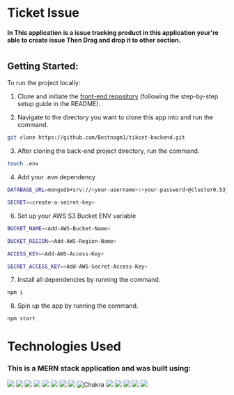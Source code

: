 # Ticket Issue

#### In This application is a issue tracking product in this application your're able to create issue Then Drag and drop it to other section.

#

## Getting Started:

To run the project locally:

1. Clone and initiate the [front-end repository](https://github.com/Bestnogm1/Issue-Tracker.git) (following the step-by-step setup guide in the README).

2. Navigate to the directory you want to clone this app into and run the command.

```bash
git clone https://github.com/Bestnogm1/tikcet-backend.git
```

3. After cloning the back-end project directory, run the command.

```bash
touch .env
```

4. Add your .evn dependency

```bash
DATABASE_URL=mongodb+srv://<your-username>:<your-password>@cluster0.53jre.mongodb.net/<database-name>?retryWrites=true&w=majority

SECRET=<create-a-secret-key>
```

6. Set up your AWS S3 Bucket ENV variable

```bash
BUCKET_NAME=<Add-AWS-Bucket-Name>

BUCKET_REGION=<Add-AWS-Region-Name>

ACCESS_KEY=<Add-AWS-Access-Key>

SECRET_ACCESS_KEY=<Add-AWS-Secret-Access-Key>
```

7. Install all dependencies by running the command.

```bash
npm i
```

8. Spin up the app by running the command.

```bash
npm start
```

# Technologies Used

### This is a MERN stack application and was built using:

![](https://img.shields.io/badge/MongoDB-4EA94B?style=for-the-badge&logo=mongodb&logoColor=white)
![](https://img.shields.io/badge/Express.js-000000?style=for-the-badge&logo=express&logoColor=white)
![](https://img.shields.io/badge/React-20232A?style=for-the-badge&logo=react&logoColor=61DAFB)
![](https://img.shields.io/badge/Node.js-339933?style=for-the-badge&logo=nodedotjs&logoColor=white)
![](https://img.shields.io/badge/CSS3-1572B6?style=for-the-badge&logo=css3&logoColor=whit)
![](https://img.shields.io/badge/JavaScript-323330?style=for-the-badge&logo=javascript&logoColor=F7DF1)
![](https://img.shields.io/badge/GitHub-100000?style=for-the-badge&logo=github&logoColor=whit)
![](https://img.shields.io/badge/GIT-E44C30?style=for-the-badge&logo=git&logoColor=whit)
![Chakra](https://img.shields.io/badge/chakra-%234ED1C5.svg?style=for-the-badge&logo=chakraui&logoColor=white)
![](https://img.shields.io/badge/Font_Awesome-339AF0?style=for-the-badge&logo=fontawesome&logoColor=whit)
![](https://img.shields.io/badge/JWT-000000?style=for-the-badge&logo=JSON%20web%20tokens&logoColor=whit)
![](https://img.shields.io/badge/npm-CB3837?style=for-the-badge&logo=npm&logoColor=whit)
![](https://img.shields.io/badge/Amazon_AWS-FF9900?style=for-the-badge&logo=amazonaws&logoColor=white)
![](https://img.shields.io/badge/React_Router-CA4245?style=for-the-badge&logo=react-router&logoColor=white)
